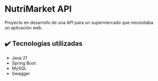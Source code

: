 <h1> NutriMarket API </h1>
<p> Proyecto en desarrollo de una API para un supermercado que necesitaba un aplicación web. </p>

<h2>✔️ Tecnologías utilizadas</h2>
<ul>
  <li>Java 21</li>
  <li>Spring Boot</li>
  <li>MySQL</li>
  <li>Swagger</li>
</ul>
